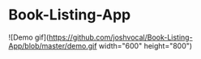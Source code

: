 # Book-Listing-App

![Demo gif](https://github.com/joshvocal/Book-Listing-App/blob/master/demo.gif width="600" height="800")

